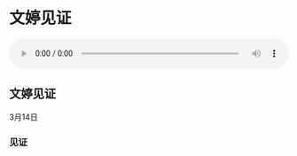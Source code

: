 # 文婷见证

<audio style="width: 100%;" preload="false" controls controlslist="nodownload"><source src="http://file.simai.life/audio/mp3/wt-jianz_210314.mp3" type="audio/mpeg">Your browser does not support the audio element.</audio>

## 文婷见证
3月14日 

### 见证